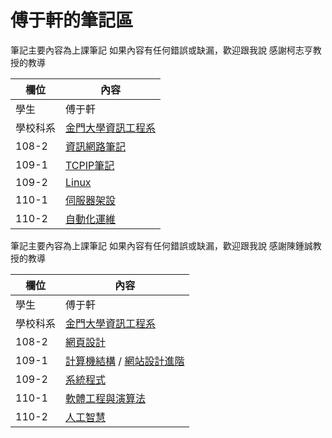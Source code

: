 # 傅于軒的筆記區

筆記主要內容為上課筆記
如果內容有任何錯誤或缺漏，歡迎跟我說
感謝柯志亨教授的教導

欄位 | 內容
-----|--------
學生 |  傅于軒
學校科系 | [金門大學資訊工程系](https://www.nqu.edu.tw/educsie/index.php)
108-2 | [資訊網路筆記](https://github.com/FUYUHSUAN/note/tree/master/108-2%E8%B3%87%E8%A8%8A%E7%B6%B2%E8%B7%AF)
109-1 | [TCPIP筆記](https://github.com/FUYUHSUAN/note/tree/master/109-1TCPIP)
109-2 | [Linux](https://github.com/FUYUHSUAN/note/tree/master/109-2Linux)
110-1 | [伺服器架設](https://github.com/FUYUHSUAN/note/tree/master/110-%E4%BC%BA%E6%9C%8D%E5%99%A8%E6%9E%B6%E8%A8%AD)
110-2 | [自動化運維](https://github.com/FUYUHSUAN/note/tree/master/110-2%E8%87%AA%E5%8B%95%E5%8C%96%E9%81%8B%E7%B6%AD)



筆記主要內容為上課筆記
如果內容有任何錯誤或缺漏，歡迎跟我說
感謝陳鍾誠教授的教導

欄位 | 內容
-----|--------
學生 |  傅于軒
學校科系 | [金門大學資訊工程系](https://www.nqu.edu.tw/educsie/index.php)
108-2 | [網頁設計](https://github.com/FUYUHSUAN/wp108b)
109-1 | [計算機結構](https://github.com/FUYUHSUAN/co109a) / [網站設計進階](https://github.com/FUYUHSUAN/ws109a)
109-2 | [系統程式](https://github.com/FUYUHSUAN/sp109b)
110-1 | [軟體工程與演算法](https://github.com/FUYUHSUAN/sa110a)
110-2 | [人工智慧](https://github.com/FUYUHSUAN/ai110b)
